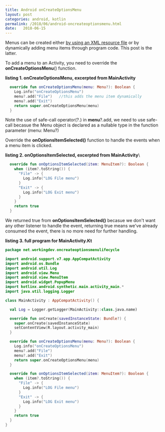 ```yaml
---
title: Android onCreateOptionsMenu
layout: post
categories: android, kotlin
permalink: /2018/06/android-oncreateoptionsmenu.html 
date:   2018-06-15 
---
```


Menus can be created either [by using an XML resource file](https://www.workingdev.net/2018/06/using-simple-menu-in-actionbar.html) or by dynamically adding menu items through program code. This post is the latter.  

To add a menu to an Activity, you need to override the **onCreateOptionsMenu**() function.

**listing 1. onCreateOptionsMenu, excerpted from MainActivity**
```kotlin
  override fun onCreateOptionsMenu(menu: Menu?): Boolean {
    Log.info("onCreateOptionsMenu")
    menu?.add("File")   //this adds the menu item dynamically
    menu?.add("Exit")   
    return super.onCreateOptionsMenu(menu)
  }
```

Note the use of safe-call operator(?.) in **menu**?.add, we need to use safe-call becasue the Menu object is declared as a nullable type in the function parameter (menu: Menu?)

Override the **onOptionsItemSelected()** function to handle the events when a menu item is clicked.

**listing 2. onOptionsItemSelected, excerpted from MainActivity**\
```kotlin
  override fun onOptionsItemSelected(item: MenuItem?): Boolean {
    when (item?.toString()) {
      "File" -> {
        Log.info("LOG File menu")
      }
      "Exit" -> {
        Log.info("LOG Exit menu")
      }
    }
    return true
  }
```

We returned true from **onOptionsItemSelected()** becasue we don't want any other listener to handle the event, returning true means we've already consumed the event, there is no more need for further handling.

**listing 3. full program for MainActivity.Kt**
```kotlin
package net.workingdev.oncreateoptionsmenulifecycle

import android.support.v7.app.AppCompatActivity
import android.os.Bundle
import android.util.Log
import android.view.Menu
import android.view.MenuItem
import android.widget.PopupMenu
import kotlinx.android.synthetic.main.activity_main.*
import java.util.logging.Logger

class MainActivity : AppCompatActivity() {

  val Log = Logger.getLogger(MainActivity::class.java.name)

  override fun onCreate(savedInstanceState: Bundle?) {
    super.onCreate(savedInstanceState)
    setContentView(R.layout.activity_main)
  }

  override fun onCreateOptionsMenu(menu: Menu?): Boolean {
    Log.info("onCreateOptionsMenu")
    menu?.add("File")
    menu?.add("Exit")
    return super.onCreateOptionsMenu(menu)
  }

  override fun onOptionsItemSelected(item: MenuItem?): Boolean {
    when (item?.toString()) {
      "File" -> {
        Log.info("LOG File menu")
      }
      "Exit" -> {
        Log.info("LOG Exit menu")
      }
    }
    return true
  }
}

```




 